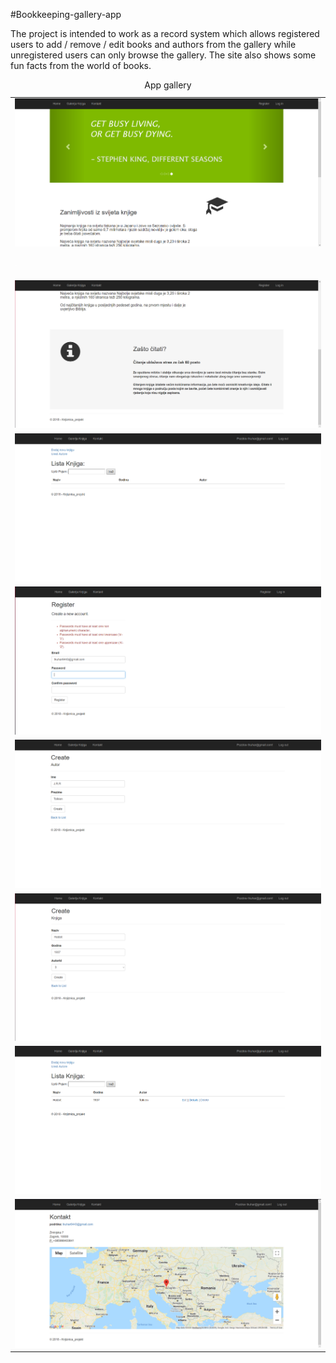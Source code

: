#Bookkeeping-gallery-app

The project is intended to work as a record system which allows registered users to add / remove / edit books and authors from the gallery while unregistered users can only browse the gallery. The site also shows some fun facts from the world of books.

<table style="width:100%">
  <caption>App gallery</caption>
  <tr>
    <td><img src="/img/bookkepping-homepage1.PNG" alt="bookkepping-homepage1"><p style="color:white">.<p></td>
  </tr>
   <tr>
    <td><img src="/img/bookkepping-homepage2.PNG"></td>
  </tr>
   <tr>
    <td><img src="/img/bookkepping-gallery.PNG"></td>
  </tr>
   <tr>
    <td><img src="/img/bookkepping-register-musthave.PNG"></td>
  </tr>
   <tr>
    <td><img src="/img/bookkepping-register-new-author.PNG"></td>
  </tr>
   <tr>
    <td><img src="/img/bookkepping-register-new-book.PNG"></td>
  </tr>
   <tr>
    <td><img src="/img/bookkepping-gallery-updated.PNG"></td>
  </tr>
   <tr>
    <td><img src="/img/bookkepping-contact.PNG"></td>
  </tr>
</table>

